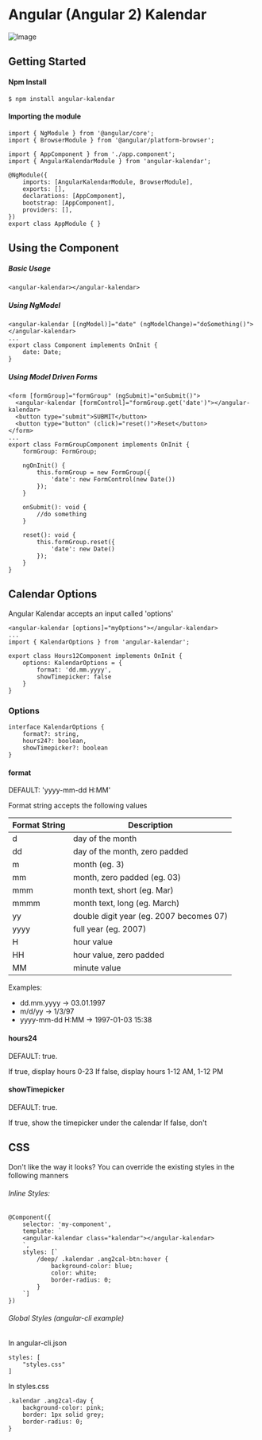 # Angular (Angular 2) Kalendar
![Image](http://i.imgur.com/6Gzwryk.png)

## Getting Started

#### Npm Install

```
$ npm install angular-kalendar
```

#### Importing the module


```
import { NgModule } from '@angular/core';
import { BrowserModule } from '@angular/platform-browser';

import { AppComponent } from './app.component';
import { AngularKalendarModule } from 'angular-kalendar';

@NgModule({
    imports: [AngularKalendarModule, BrowserModule],
    exports: [],
    declarations: [AppComponent],
    bootstrap: [AppComponent],
    providers: [],
})
export class AppModule { }
```

## Using the Component
##### Basic Usage

```
<angular-kalendar></angular-kalendar>
```
##### Using NgModel

```
<angular-kalendar [(ngModel)]="date" (ngModelChange)="doSomething()"></angular-kalendar>
...
export class Component implements OnInit {
    date: Date;
}
```
##### Using Model Driven Forms

```
<form [formGroup]="formGroup" (ngSubmit)="onSubmit()">
  <angular-kalendar [formControl]="formGroup.get('date')"></angular-kalendar>
  <button type="submit">SUBMIT</button>
  <button type="button" (click)="reset()">Reset</button>
</form>
...
export class FormGroupComponent implements OnInit {
    formGroup: FormGroup;

    ngOnInit() { 
        this.formGroup = new FormGroup({
            'date': new FormControl(new Date())
        });
    }

    onSubmit(): void {
		//do something
    }

    reset(): void {
        this.formGroup.reset({
            'date': new Date()
        });
    }
}
```
## Calendar Options
Angular Kalendar accepts an input called 'options'
```
<angular-kalendar [options]="myOptions"></angular-kalendar>
...
import { KalendarOptions } from 'angular-kalendar';

export class Hours12Component implements OnInit {
    options: KalendarOptions = {
        format: 'dd.mm.yyyy',
        showTimepicker: false
    }
}
```
### Options
```
interface KalendarOptions {
    format?: string,
    hours24?: boolean,
    showTimepicker?: boolean
}
```
#### format
DEFAULT: 'yyyy-mm-dd H:MM'

Format string accepts the following values

| Format String | Description |
|---------------|-------------|
| d | day of the month|
|dd | day of the month, zero padded|
| m | month (eg. 3)|
| mm | month, zero padded (eg. 03)|
| mmm | month text, short  (eg. Mar)|
| mmmm | month text, long (eg. March) |
|yy | double digit year (eg. 2007 becomes 07)|
|yyyy|full year (eg. 2007)|
|H|hour value|
|HH| hour value, zero padded|
|MM| minute value|
Examples:
* dd.mm.yyyy -> 03.01.1997
* m/d/yy -> 1/3/97
* yyyy-mm-dd H:MM -> 1997-01-03 15:38

#### hours24
DEFAULT: true.

If true, display hours 0-23
If false, display hours 1-12 AM, 1-12 PM

#### showTimepicker
DEFAULT: true.

If true, show the timepicker under the calendar
If false, don't



## CSS
Don't like the way it looks? You can override the existing styles in the following manners

###### Inline Styles:
```
@Component({
    selector: 'my-component',
    template: `
    <angular-kalendar class="kalendar"></angular-kalendar>
    `,
    styles: [`
        /deep/ .kalendar .ang2cal-btn:hover {
            background-color: blue;
            color: white;
            border-radius: 0;
        }
    `]
})
```
###### Global Styles (angular-cli example)
In angular-cli.json
```
styles: [
	"styles.css"
]
```
In styles.css
```
.kalendar .ang2cal-day {
	background-color: pink;
    border: 1px solid grey;
    border-radius: 0;
}
```

